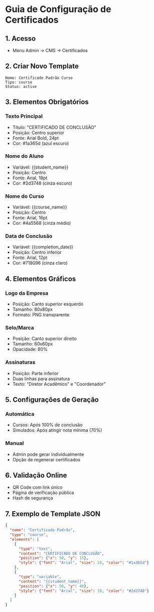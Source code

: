 # Guia de Configuração de Certificados

## 1. Acesso
- Menu Admin → CMS → Certificados

## 2. Criar Novo Template
```
Nome: Certificado Padrão Curso
Tipo: course
Status: active
```

## 3. Elementos Obrigatórios

### Texto Principal
- Título: "CERTIFICADO DE CONCLUSÃO"
- Posição: Centro superior
- Fonte: Arial Bold, 24pt
- Cor: #1a365d (azul escuro)

### Nome do Aluno
- Variável: {{student_name}}
- Posição: Centro
- Fonte: Arial, 18pt
- Cor: #2d3748 (cinza escuro)

### Nome do Curso
- Variável: {{course_name}}
- Posição: Centro
- Fonte: Arial, 16pt
- Cor: #4a5568 (cinza médio)

### Data de Conclusão
- Variável: {{completion_date}}
- Posição: Centro inferior
- Fonte: Arial, 12pt
- Cor: #718096 (cinza claro)

## 4. Elementos Gráficos

### Logo da Empresa
- Posição: Canto superior esquerdo
- Tamanho: 80x80px
- Formato: PNG transparente

### Selo/Marca
- Posição: Canto superior direito
- Tamanho: 60x60px
- Opacidade: 80%

### Assinaturas
- Posição: Parte inferior
- Duas linhas para assinatura
- Texto: "Diretor Acadêmico" e "Coordenador"

## 5. Configurações de Geração

### Automática
- Cursos: Após 100% de conclusão
- Simulados: Após atingir nota mínima (70%)

### Manual
- Admin pode gerar individualmente
- Opção de regenerar certificados

## 6. Validação Online
- QR Code com link único
- Página de verificação pública
- Hash de segurança

## 7. Exemplo de Template JSON
```json
{
  "name": "Certificado Padrão",
  "type": "course",
  "elements": [
    {
      "type": "text",
      "content": "CERTIFICADO DE CONCLUSÃO",
      "position": {"x": 50, "y": 15},
      "style": {"font": "Arial", "size": 24, "color": "#1a365d"}
    },
    {
      "type": "variable",
      "content": "{{student_name}}",
      "position": {"x": 50, "y": 40},
      "style": {"font": "Arial", "size": 18, "color": "#2d3748"}
    }
  ]
}
```